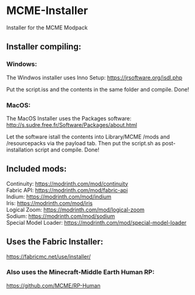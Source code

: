 # MCME-Installer
Installer for the MCME Modpack

## Installer compiling:

### Windows:
The Windwos installer uses Inno Setup:
https://jrsoftware.org/isdl.php

Put the script.iss and the contents in the same folder and compile. Done!


### MacOS:
The MacOS Installer uses the Packages software:
http://s.sudre.free.fr/Software/Packages/about.html

Let the software istall the contents into Library/MCME /mods and /resourcepacks via the payload tab. Then put the script.sh as post-installation script and compile. Done!

## Included mods:

Continuity: https://modrinth.com/mod/continuity \
Fabric API: https://modrinth.com/mod/fabric-api \
Indium: https://modrinth.com/mod/indium \
Iris: https://modrinth.com/mod/iris \
Logical Zoom: https://modrinth.com/mod/logical-zoom \
Sodium: https://modrinth.com/mod/sodium \
Special Model Loader: https://modrinth.com/mod/special-model-loader

## Uses the Fabric Installer:
https://fabricmc.net/use/installer/

### Also uses the Minecraft-Middle Earth Human RP: 
https://github.com/MCME/RP-Human
